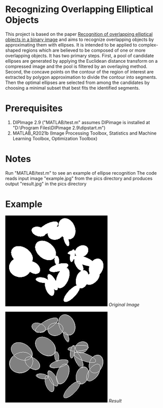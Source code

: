 # Recognizing Overlapping Elliptical Objects

This project is based on the paper [Recognition of overlapping elliptical objects in a binary image](https://link.springer.com/article/10.1007/s10044-020-00951-z)
and aims to recognize overlapping objects by approximating them with ellipses. It is intended to be applied to complex-shaped regions which are believed to be
composed of one or more overlapping objects. It has two primary steps. First, a pool of candidate ellipses are generated by applying the Euclidean distance transform on
a compressed image and the pool is filtered by an overlaying method. Second, the concave points on the contour of the region of interest are extracted by polygon
approximation to divide the contour into segments. Then the optimal ellipses are selected from among the candidates by choosing a minimal subset that best fits the
identified segments.

# Prerequisites

1. DIPImage 2.9 ("MATLAB/test.m" assumes DIPimage is installed at "D:\Program Files\DIPimage 2.9\dipstart.m")
4. MATLAB_R2021b (Image Processing Toolbox, Statistics and Machine Learning Toolbox, Optimization Toolbox)

# Notes

Run "MATLAB/test.m" to see an example of ellipse recognition
The code reads input image "example.jpg" from the pics directory and produces output "result.jpg" in the pics directory

# Example

![GitHub Example](/pics/example.jpg)
*Original Image*

![GitHub result](/pics/result.jpg)
*Result*
